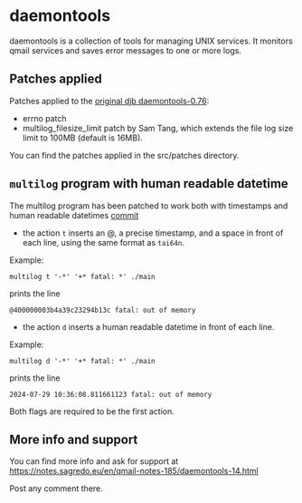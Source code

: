 # daemontools

daemontools is a collection of tools for managing UNIX services. It monitors qmail services and saves error messages to one or more logs.

## Patches applied
Patches applied to the [original djb daemontools-0.76](http://cr.yp.to/daemontools.html):

* errno patch
* multilog_filesize_limit patch by Sam Tang, which extends the file log size limit to 100MB (default is 16MB).

You can find the patches applied in the src/patches directory.

## `multilog` program with human readable datetime
The multilog program has been patched to work both with timestamps and human readable datetimes [commit](https://github.com/sagredo-dev/daemontools/commit/80f213303646419ddfbfe412df21741d5ee2abfd)

- the action `t` inserts an @, a precise timestamp, and a space in front of each line, using the same format as `tai64n`.

Example: 

`multilog t '-*' '+* fatal: *' ./main`

prints the line

`@400000003b4a39c23294b13c fatal: out of memory`

- the action `d` inserts a human readable datetime in front of each line.

Example:

`multilog d '-*' '+* fatal: *' ./main`

prints the line

`2024-07-29 10:36:08.811661123 fatal: out of memory`

Both flags are required to be the first action.

## More info and support
You can find more info and ask for support at https://notes.sagredo.eu/en/qmail-notes-185/daemontools-14.html

Post any comment there.

